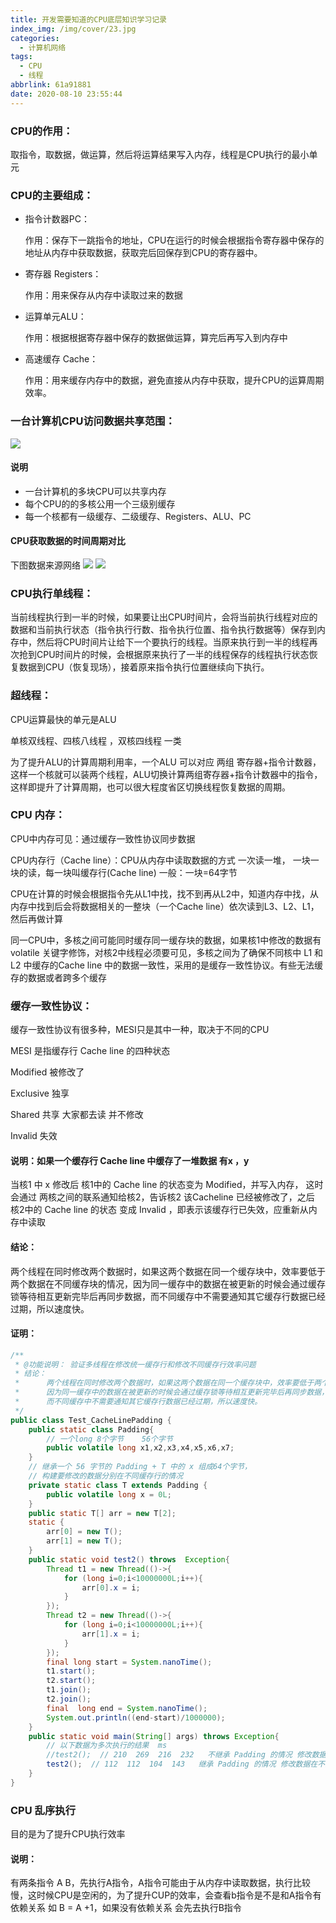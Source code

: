 ```yaml
---
title: 开发需要知道的CPU底层知识学习记录
index_img: /img/cover/23.jpg
categories:
  - 计算机网络
tags:
  - CPU
  - 线程
abbrlink: 61a91881
date: 2020-08-10 23:55:44
---
```


### CPU的作用：
取指令，取数据，做运算，然后将运算结果写入内存，线程是CPU执行的最小单元

### CPU的主要组成：
+ 指令计数器PC：

  作用：保存下一跳指令的地址，CPU在运行的时候会根据指令寄存器中保存的地址从内存中获取数据，获取完后回保存到CPU的寄存器中。
+ 寄存器 Registers：

  作用：用来保存从内存中读取过来的数据
+ 运算单元ALU：

  作用：根据根据寄存器中保存的数据做运算，算完后再写入到内存中
+ 高速缓存 Cache：

  作用：用来缓存内存中的数据，避免直接从内存中获取，提升CPU的运算周期效率。

### 一台计算机CPU访问数据共享范围：
![](1.png)

#### 说明
+ 一台计算机的多块CPU可以共享内存
+ 每个CPU的的多核公用一个三级别缓存
+ 每一个核都有一级缓存、二级缓存、Registers、ALU、PC
#### CPU获取数据的时间周期对比
下图数据来源网络
![](2.png)
![](3.png)
### CPU执行单线程：
当前线程执行到一半的时候，如果要让出CPU时间片，会将当前执行线程对应的数据和当前执行状态（指令执行行数、指令执行位置、指令执行数据等）保存到内存中，然后将CPU时间片让给下一个要执行的线程。当原来执行到一半的线程再次抢到CPU时间片的时候，会根据原来执行了一半的线程保存的线程执行状态恢复数据到CPU（恢复现场），接着原来指令执行位置继续向下执行。
### 超线程：
CPU运算最快的单元是ALU

单核双线程、四核八线程 ，双核四线程 一类

为了提升ALU的计算周期利用率，一个ALU 可以对应 两组 寄存器+指令计数器，这样一个核就可以装两个线程，ALU切换计算两组寄存器+指令计数器中的指令，这样即提升了计算周期，也可以很大程度省区切换线程恢复数据的周期。
### CPU 内存：
CPU中内存可见：通过缓存一致性协议同步数据

CPU内存行（Cache line）：CPU从内存中读取数据的方式 一次读一堆， 一块一块的读，每一块叫缓存行(Cache line) 一般：一块=64字节

CPU在计算的时候会根据指令先从L1中找，找不到再从L2中，知道内存中找，从内存中找到后会将数据相关的一整块（一个Cache line）依次读到L3、L2、L1，然后再做计算

同一CPU中，多核之间可能同时缓存同一缓存块的数据，如果核1中修改的数据有volatile 关键字修饰，对核2中线程必须要可见，多核之间为了确保不同核中 L1 和 L2 中缓存的Cache line 中的数据一致性，采用的是缓存一致性协议。有些无法缓存的数据或者跨多个缓存

### 缓存一致性协议：

缓存一致性协议有很多种，MESI只是其中一种，取决于不同的CPU

MESI 是指缓存行 Cache line 的四种状态

Modified 被修改了

Exclusive 独享

Shared 共享 大家都去读 并不修改

Invalid 失效
#### 说明：如果一个缓存行 Cache line 中缓存了一堆数据 有x ，y
当核1 中 x 修改后 核1中的 Cache line 的状态变为 Modified，并写入内存， 这时会通过 两核之间的联系通知给核2，告诉核2 该Cacheline 已经被修改了，之后 核2中的 Cache line 的状态 变成 Invalid ，即表示该缓存行已失效，应重新从内存中读取

#### 结论：
两个线程在同时修改两个数据时，如果这两个数据在同一个缓存块中，效率要低于两个数据在不同缓存块的情况，因为同一缓存中的数据在被更新的时候会通过缓存锁等待相互更新完毕后再同步数据，而不同缓存中不需要通知其它缓存行数据已经过期，所以速度快。

#### 证明：
```java
/**
 * @功能说明： 验证多线程在修改统一缓存行和修改不同缓存行效率问题
 * 结论：
 *      两个线程在同时修改两个数据时，如果这两个数据在同一个缓存块中，效率要低于两个数据在不同缓存块的情况，
 *      因为同一缓存中的数据在被更新的时候会通过缓存锁等待相互更新完毕后再同步数据，
 *      而不同缓存中不需要通知其它缓存行数据已经过期，所以速度快。
 */
public class Test_CacheLinePadding {
    public static class Padding{
        // 一个long 8个字节    56个字节
        public volatile long x1,x2,x3,x4,x5,x6,x7;
    }
    // 继承一个 56 字节的 Padding + T 中的 x 组成64个字节，
    // 构建要修改的数据分别在不同缓存行的情况
    private static class T extends Padding {
        public volatile long x = 0L;
    }
    public static T[] arr = new T[2];
    static {
        arr[0] = new T();
        arr[1] = new T();
    }
    public static void test2() throws  Exception{
        Thread t1 = new Thread(()->{
            for (long i=0;i<10000000L;i++){
                arr[0].x = i;
            }
        });
        Thread t2 = new Thread(()->{
            for (long i=0;i<10000000L;i++){
                arr[1].x = i;
            }
        });
        final long start = System.nanoTime();
        t1.start();
        t2.start();
        t1.join();
        t2.join();
        final  long end = System.nanoTime();
        System.out.println((end-start)/1000000);
    }
    public static void main(String[] args) throws Exception{
        // 以下数据为多次执行的结果  ms
        //test2();  // 210  269  216  232   不继承 Padding 的情况 修改数据在相同Cache line
        test2();  // 112  112  104  143   继承 Padding 的情况 修改数据在不同Cache line
    }
}
```
### CPU 乱序执行
目的是为了提升CPU执行效率
#### 说明：
有两条指令 A B，先执行A指令，A指令可能由于从内存中读取数据，执行比较慢，这时候CPU是空闲的，为了提升CUP的效率，会查看b指令是不是和A指令有依赖关系 如 B = A +1，如果没有依赖关系 会先去执行B指令
